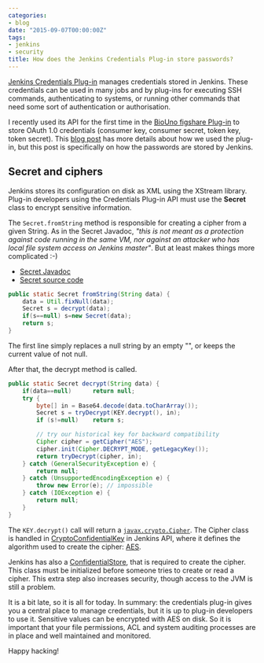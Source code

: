 ```yaml
---
categories:
- blog
date: "2015-09-07T00:00:00Z"
tags:
- jenkins
- security
title: How does the Jenkins Credentials Plug-in store passwords?
---
```


[Jenkins Credentials Plug-in](https://wiki.jenkins-ci.org/display/JENKINS/Credentials+Plugin) manages credentials stored in Jenkins. These credentials can be used in many jobs and by plug-ins for executing SSH commands, authenticating to systems, or running other commands that need some sort of authentication or authorisation.

I recently used its API for the first time in the [BioUno figshare Plug-in](https://github.com/biouno/figshare-plugin) to store OAuth 1.0 credentials (consumer key, consumer secret, token key, token secret). This [blog post](http://biouno.org/2015/09/05/using_jenkins_credentials_plugin_to_create_the_biouno_figshare_plugin/) has more details about how we used the plug-in, but this post is specifically on how the passwords are stored by Jenkins.

## Secret and ciphers

Jenkins stores its configuration on disk as XML using the XStream library. Plug-in developers using the Credentials Plug-in API must use the **Secret** class to encrypt sensitive information.

The `Secret.fromString` method is responsible for creating a cipher from a given String. As in the Secret Javadoc,  *"this is not meant as a protection against code running in the same VM, nor against an attacker who has local file system access on Jenkins master"*. But at least makes things more complicated :-)

* [Secret Javadoc](http://javadoc.jenkins-ci.org/hudson/util/Secret.html)
* [Secret source code](https://github.com/jenkinsci/jenkins/blob/master/core/src/main/java/hudson/util/Secret.java)

```java
public static Secret fromString(String data) {
    data = Util.fixNull(data);
    Secret s = decrypt(data);
    if(s==null) s=new Secret(data);
    return s;
}
```

The first line simply replaces a null string by an empty "", or keeps the current value of not null.

After that, the decrypt method is called.

```java
public static Secret decrypt(String data) {
    if(data==null)      return null;
    try {
        byte[] in = Base64.decode(data.toCharArray());
        Secret s = tryDecrypt(KEY.decrypt(), in);
        if (s!=null)    return s;

        // try our historical key for backward compatibility
        Cipher cipher = getCipher("AES");
        cipher.init(Cipher.DECRYPT_MODE, getLegacyKey());
        return tryDecrypt(cipher, in);
    } catch (GeneralSecurityException e) {
        return null;
    } catch (UnsupportedEncodingException e) {
        throw new Error(e); // impossible
    } catch (IOException e) {
        return null;
    }
}
```

The `KEY.decrypt()` call will return a [`javax.crypto.Cipher`](http://docs.oracle.com/javase/8/docs/api/javax/crypto/Cipher.html). The Cipher class is handled in [CryptoConfidentialKey](https://github.com/jenkinsci/jenkins/blob/93dfe3377ec8d430818f5b9073f16c677343adb4/core/src/main/java/jenkins/security/CryptoConfidentialKey.java) in Jenkins API, where it defines the algorithm used to create the cipher: [AES](https://en.wikipedia.org/wiki/Advanced_Encryption_Standard).

Jenkins has also a [ConfidentialStore](https://github.com/jenkinsci/jenkins/blob/93dfe3377ec8d430818f5b9073f16c677343adb4/core/src/main/java/jenkins/security/ConfidentialStore.java#L63), that is required to create the cipher. This class must be initialized before someone tries to create or read a cipher. This extra step also increases security, though access to the JVM is still a problem.

It is a bit late, so it is all for today. In summary: the credentials plug-in gives you a central place to manage credentials, but it is up to plug-in developers to use it. Sensitive values can be encrypted with AES on disk. So it is important that your file permissions, ACL and system auditing processes are in place and well maintained and monitored.

Happy hacking!
